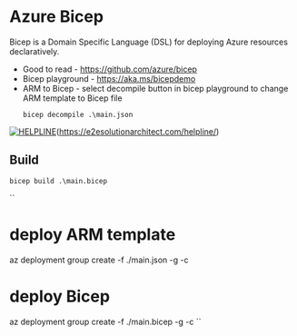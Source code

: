 # Azure Bicep

Bicep is a Domain Specific Language (DSL) for deploying Azure resources declaratively.

- Good to read - https://github.com/azure/bicep
- Bicep playground - https://aka.ms/bicepdemo
- ARM to Bicep - select decompile button in bicep playground to change ARM template to Bicep file
  ```
  bicep decompile .\main.json
  ```

[![HELPLINE](https://github.com/e2eSolutionArchitect/academy/assets/8308302/3b85acaf-50f5-4a4f-850d-46216de108af)](Helpline)(https://e2esolutionarchitect.com/helpline/)

## Build
```
bicep build .\main.bicep
```

``
# deploy ARM template
az deployment group create -f ./main.json -g <resource-group-name> -c

# deploy Bicep
az deployment group create -f ./main.bicep -g <resource-group-name> -c
``
